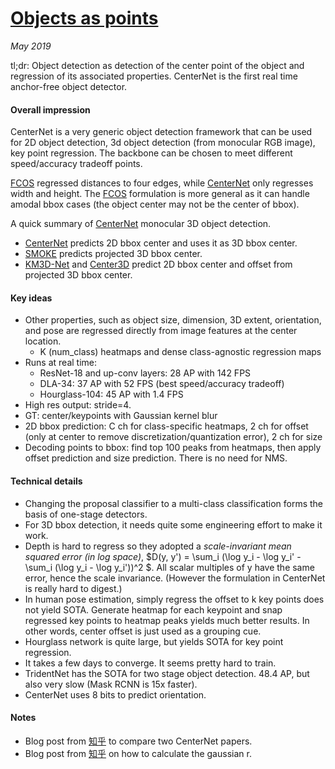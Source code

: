 # [Objects as points](https://arxiv.org/abs/1904.07850)

_May 2019_

tl;dr: Object detection as detection of the center point of the object and regression of its associated properties. CenterNet is the first real time anchor-free object detector.

#### Overall impression
CenterNet is a very generic object detection framework that can be used for 2D object detection, 3d object detection (from monocular RGB image), key point regression. The backbone can be chosen to meet different speed/accuracy tradeoff points.

[FCOS](fcos.md) regressed distances to four edges, while [CenterNet](centernet.md) only regresses width and height. The [FCOS](fcos.md) formulation is more general as it can handle amodal bbox cases (the object center may not be the center of bbox).

A quick summary of [CenterNet](centernet.md) monocular 3D object detection.

- [CenterNet](centernet.md) predicts 2D bbox center and uses it as 3D bbox center. 
- [SMOKE](smoke.md) predicts projected 3D bbox center.
- [KM3D-Net](km3d_net.md) and [Center3D](center3d.md) predict 2D bbox center and offset from projected 3D bbox center. 


#### Key ideas
- Other properties, such as object size, dimension, 3D extent, orientation, and pose are regressed directly from image features at the center location.
	- K (num_class) heatmaps and dense class-agnostic regression maps
- Runs at real time:
	- ResNet-18 and up-conv layers: 28 AP with 142 FPS
	- DLA-34: 37 AP with 52 FPS (best speed/accuracy tradeoff)
	- Hourglass-104: 45 AP with 1.4 FPS
- High res output: stride=4.
- GT: center/keypoints with Gaussian kernel blur
- 2D bbox prediction: C ch for class-specific heatmaps, 2 ch for offset (only at center to remove discretization/quantization error), 2 ch for size
- Decoding points to bbox: find top 100 peaks from heatmaps, then apply offset prediction and size prediction. There is no need for NMS. 

#### Technical details
- Changing the proposal classifier to a multi-class classification forms the basis of one-stage detectors.
- For 3D bbox detection, it needs quite some engineering effort to make it work.
- Depth is hard to regress so they adopted a *scale-invariant mean squared error (in log space)*, $D(y, y') = \sum_i (\log y_i - \log y_i' - \sum_i (\log y_i - \log y_i'))^2 $. All scalar multiples of y have the same error, hence the scale invariance. (However the formulation in CenterNet is really hard to digest.)
- In human pose estimation, simply regress the offset to k key points does not yield SOTA. Generate heatmap for each keypoint and snap regressed key points to heatmap peaks yields much better results. In other words, center offset is just used as a grouping cue. 
- Hourglass network is quite large, but yields SOTA for key point regression.
- It takes a few days to converge. It seems pretty hard to train. 
- TridentNet has the SOTA for two stage object detection. 48.4 AP, but also very slow (Mask RCNN is 15x faster).
- CenterNet uses 8 bits to predict orientation.

#### Notes
- Blog post from [知乎](https://www.zhihu.com/question/321206428) to compare two CenterNet papers.
- Blog post from [知乎](https://zhuanlan.zhihu.com/p/96856635) on how to calculate the gaussian r. 